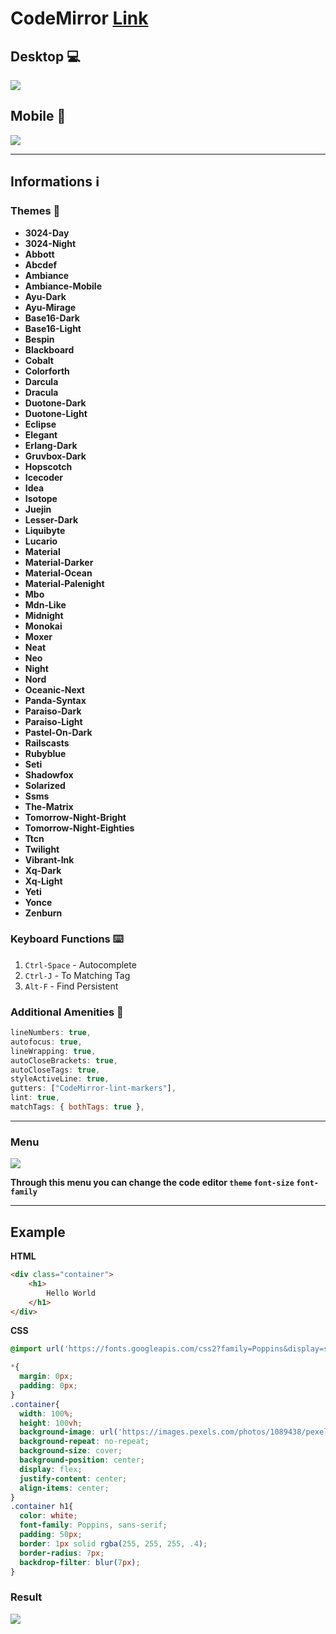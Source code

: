 # CodeMirror [Link](https://ngx-codemirror-bek.vercel.app/)

## Desktop 💻
<img src="./screenshot/new-desktop.png" />

## Mobile 📱
<img src="./screenshot/new-mobile.png" />

***

## Informations ℹ️

### Themes 🌈
* **3024-Day**
* **3024-Night**
* **Abbott**
* **Abcdef**
* **Ambiance**
* **Ambiance-Mobile**
* **Ayu-Dark**
* **Ayu-Mirage**
* **Base16-Dark**
* **Base16-Light**
* **Bespin**
* **Blackboard**
* **Cobalt**
* **Colorforth**
* **Darcula**
* **Dracula**
* **Duotone-Dark**
* **Duotone-Light**
* **Eclipse**
* **Elegant**
* **Erlang-Dark**
* **Gruvbox-Dark**
* **Hopscotch**
* **Icecoder**
* **Idea**
* **Isotope**
* **Juejin**
* **Lesser-Dark**
* **Liquibyte**
* **Lucario**
* **Material**
* **Material-Darker**
* **Material-Ocean**
* **Material-Palenight**
* **Mbo**
* **Mdn-Like**
* **Midnight**
* **Monokai**
* **Moxer**
* **Neat**
* **Neo**
* **Night**
* **Nord**
* **Oceanic-Next**
* **Panda-Syntax**
* **Paraiso-Dark**
* **Paraiso-Light**
* **Pastel-On-Dark**
* **Railscasts**
* **Rubyblue**
* **Seti**
* **Shadowfox**
* **Solarized**
* **Ssms**
* **The-Matrix**
* **Tomorrow-Night-Bright**
* **Tomorrow-Night-Eighties**
* **Ttcn**
* **Twilight**
* **Vibrant-Ink**
* **Xq-Dark**
* **Xq-Light**
* **Yeti**
* **Yonce**
* **Zenburn**

### Keyboard Functions ⌨️
1. `Ctrl-Space` - Autocomplete
2. `Ctrl-J` - To Matching Tag
3. `Alt-F` - Find Persistent

### Additional Amenities 🌟

```js
lineNumbers: true,
autofocus: true,
lineWrapping: true,
autoCloseBrackets: true,
autoCloseTags: true,
styleActiveLine: true,
gutters: ["CodeMirror-lint-markers"],
lint: true,
matchTags: { bothTags: true },
```
***

### Menu

<img src="./screenshot/menu.png" />

**Through this menu you can change the code editor `theme` `font-size` `font-family`**

***

## Example

**HTML**
```html
<div class="container">
    <h1>
        Hello World
    </h1>
</div>
```

**CSS**
```css
@import url('https://fonts.googleapis.com/css2?family=Poppins&display=swap');

*{
  margin: 0px;
  padding: 0px;
}
.container{
  width: 100%;
  height: 100vh;
  background-image: url('https://images.pexels.com/photos/1089438/pexels-photo-1089438.jpeg?auto=compress&cs=tinysrgb&w=1260&h=750&dpr=1');
  background-repeat: no-repeat;
  background-size: cover;
  background-position: center;
  display: flex;
  justify-content: center;
  align-items: center;
}
.container h1{
  color: white;
  font-family: Poppins, sans-serif;
  padding: 50px;
  border: 1px solid rgba(255, 255, 255, .4);
  border-radius: 7px;
  backdrop-filter: blur(7px);
}
```

### Result

<img src="./screenshot/preview.png" />
